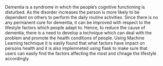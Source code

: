 Dementia is a syndrome in which the people’s cognitive functioning is disturbed. As the disorder increases the person is more likely to be dependent on others to perform the daily routine activities.
Since there is no any permanent cure for dementia, it can be improved with respect to the lifestyle factors which people adapt to. 
Hence, to reduce the cause of dementia, there is a need to develop a technique which can deal with the problem and promote the health conditions of people.
Using Machine Learning technique it is easily found that what factors have impact on persons health and it is also implemneted using flask to make sure that users can easily find the factors affecting the most and chnage the lifestyle accordingly.
